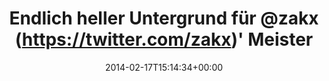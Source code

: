 ---
retweeted: false
source: <a href="http://www.myplume.com/" rel="nofollow">Plume for Android</a>
entities:
  user_mentions:
  - name: Shitposter Kalle G.
    screen_name: zakx
    indices:
    - '30'
    - '35'
    id_str: '299195562'
    id: '299195562'
  urls: []
  symbols: []
  media:
  - expanded_url: https://twitter.com/bascht/status/435432086720503808/photo/1
    indices:
    - '57'
    - '79'
    url: http://t.co/9OpYWMcVdg
    media_url: http://pbs.twimg.com/media/Bgr3LPwIgAA_Q3k.jpg
    id_str: '435432086573711360'
    id: '435432086573711360'
    media_url_https: https://pbs.twimg.com/media/Bgr3LPwIgAA_Q3k.jpg
    sizes:
      small:
        w: '680'
        h: '510'
        resize: fit
      large:
        w: '1032'
        h: '774'
        resize: fit
      thumb:
        w: '150'
        h: '150'
        resize: crop
      medium:
        w: '1032'
        h: '774'
        resize: fit
    type: photo
    display_url: pic.twitter.com/9OpYWMcVdg
  hashtags: []
display_text_range:
- '0'
- '79'
favorite_count: '1'
id_str: '435432086720503808'
truncated: false
retweet_count: '3'
id: '435432086720503808'
possibly_sensitive: false
created_at: Mon Feb 17 15:14:34 +0000 2014
favorited: false
full_text: Endlich heller Untergrund für [@zakx](https://twitter.com/zakx)' Meisterwerk
  im Büro
lang: de
extended_entities:
  media:
  - expanded_url: https://twitter.com/bascht/status/435432086720503808/photo/1
    indices:
    - '57'
    - '79'
    url: http://t.co/9OpYWMcVdg
    media_url: http://pbs.twimg.com/media/Bgr3LPwIgAA_Q3k.jpg
    id_str: '435432086573711360'
    id: '435432086573711360'
    media_url_https: https://pbs.twimg.com/media/Bgr3LPwIgAA_Q3k.jpg
    sizes:
      small:
        w: '680'
        h: '510'
        resize: fit
      large:
        w: '1032'
        h: '774'
        resize: fit
      thumb:
        w: '150'
        h: '150'
        resize: crop
      medium:
        w: '1032'
        h: '774'
        resize: fit
    type: photo
    display_url: pic.twitter.com/9OpYWMcVdg
tags:
- pesos/twitter
date: '2014-02-17T15:14:34+00:00'
src: https://twitter.com/bascht/status/435432086720503808
original_url: https://twitter.com/bascht/status/435432086720503808
type: twitter_tweet
media_url: https://img.bascht.com/twitter/pbs.twimg.com/media/Bgr3LPwIgAA_Q3k.jpg
text: Endlich heller Untergrund für [@zakx](https://twitter.com/zakx)' Meisterwerk
  im Büro
title: Endlich heller Untergrund für @zakx (https://twitter.com/zakx)' Meister

---